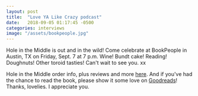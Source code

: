```yaml
---
layout: post
title:  "Love YA Like Crazy podcast"
date:   2018-09-05 01:17:45 -0500
categories: interviews
image: "/assets/bookpeople.jpg"
---
```

Hole in the Middle is out and in the wild! Come celebrate at BookPeople in Austin, TX on Friday, Sept. 7 at 7 p.m. Wine! Bundt cake! Reading! Doughnuts! Other toroid tasties! Can't wait to see you. xx

Hole in the Middle order info, plus reviews and more [here][sohohitm]. And if you've had the chance to read the book, please show it some love on [Goodreads][holegoodreads]! Thanks, lovelies. I appreciate you.


[sohohitm]: https://sohopress.com/books/hole-in-the-middle/
[holegoodreads]: https://www.goodreads.com/book/show/32827157-hole-in-the-middle

